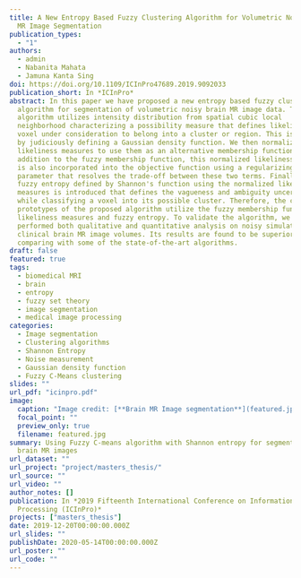 ```yaml
---
title: A New Entropy Based Fuzzy Clustering Algorithm for Volumetric Noisy Brain
  MR Image Segmentation
publication_types:
  - "1"
authors:
  - admin
  - Nabanita Mahata
  - Jamuna Kanta Sing
doi: https://doi.org/10.1109/ICInPro47689.2019.9092033
publication_short: In *ICInPro*
abstract: In this paper we have proposed a new entropy based fuzzy clustering
  algorithm for segmentation of volumetric noisy brain MR image data. The
  algorithm utilizes intensity distribution from spatial cubic local
  neighborhood characterizing a possibility measure that defines likeliness of a
  voxel under consideration to belong into a cluster or region. This is realized
  by judiciously defining a Gaussian density function. We then normalized these
  likeliness measures to use them as an alternative membership function. In
  addition to the fuzzy membership function, this normalized likeliness measure
  is also incorporated into the objective function using a regularizing
  parameter that resolves the trade-off between these two terms. Finally, a
  fuzzy entropy defined by Shannon's function using the normalized likeliness
  measures is introduced that defines the vagueness and ambiguity uncertainty
  while classifying a voxel into its possible cluster. Therefore, the cluster
  prototypes of the proposed algorithm utilize the fuzzy membership functions,
  likeliness measures and fuzzy entropy. To validate the algorithm, we have
  performed both qualitative and quantitative analysis on noisy simulated and
  clinical brain MR image volumes. Its results are found to be superior while
  comparing with some of the state-of-the-art algorithms.
draft: false
featured: true
tags:
  - biomedical MRI
  - brain
  - entropy
  - fuzzy set theory
  - image segmentation
  - medical image processing
categories:
  - Image segmentation
  - Clustering algorithms
  - Shannon Entropy
  - Noise measurement
  - Gaussian density function
  - Fuzzy C-Means clustering
slides: ""
url_pdf: "icinpro.pdf"
image:
  caption: "Image credit: [**Brain MR Image segmentation**](featured.jpg)"
  focal_point: ""
  preview_only: true
  filename: featured.jpg
summary: Using Fuzzy C-means algorithm with Shannon entropy for segmenting noisy
  brain MR images
url_dataset: ""
url_project: "project/masters_thesis/"
url_source: ""
url_video: ""
author_notes: []
publication: In *2019 Fifteenth International Conference on Information
  Processing (ICInPro)*
projects: ["masters_thesis"]
date: 2019-12-20T00:00:00.000Z
url_slides: ""
publishDate: 2020-05-14T00:00:00.000Z
url_poster: ""
url_code: ""
---
```

<!-- {{% callout note %}}
Click the *Cite* button above to demo the feature to enable visitors to import publication metadata into their reference management software.
{{% /callout %}}

{{% callout note %}}
Create your slides in Markdown - click the *Slides* button to check out the example.
{{% /callout %}}

Supplementary notes can be added here, including code, math, and images. -->
